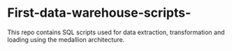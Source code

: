 # First-data-warehouse-scripts-
This repo contains SQL scripts used for data extraction, transformation and  loading using the medallion architecture.
